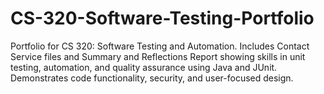 # CS-320-Software-Testing-Portfolio
Portfolio for CS 320: Software Testing and Automation. Includes Contact Service files and Summary and Reflections Report showing skills in unit testing, automation, and quality assurance using Java and JUnit. Demonstrates code functionality, security, and user-focused design.
